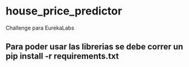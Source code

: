 # house_price_predictor
Challenge para EurekaLabs


## Para poder usar las librerias se debe correr un pip install -r requirements.txt 
